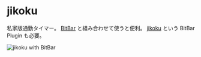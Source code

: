# jikoku

私家版通勤タイマー。 [BitBar](https://getbitbar.com/) と組み合わせて使うと便利。 [jikoku](https://github.com/morygonzalez/bitbar/blob/master/jikoku.1m.sh "bitbar/jikoku.1m.sh at master · morygonzalez/bitbar") という BitBar Plugin も必要。

![jikoku with BitBar](https://i.gyazo.com/70bd57116fd98927e906e12196295cca.png)
